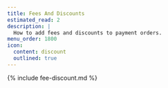 ```yaml
---
title: Fees And Discounts
estimated_read: 2
description: |
  How to add fees and discounts to payment orders.
menu_order: 1800
icon:
  content: discount
  outlined: true
---
```


{% include fee-discount.md %}
